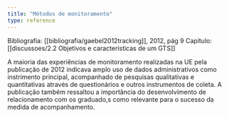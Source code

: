 ```yaml
---
title: "Métodos de monitoramento"
type: reference
---
```

Bibliografia: [[bibliografia/gaebel2012tracking]], 2012, pág 9
Capítulo: [[discussoes/2.2 Objetivos e características de um GTS]]


A maioria das experiências de monitoramento realizadas na UE pela publicação de 2012 indicava amplo uso de dados administrativos como instrimento principal, acompanhado de pesquisas qualitativas e quantitativas através de questionários e outros instrumentos de coleta. A publicação também ressaltou a importância do desenvolvimento de relacionamento com os graduado,s como relevante para o sucesso da medida de acompanhamento.

